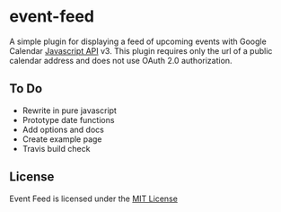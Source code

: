 # event-feed

A simple plugin for displaying a feed of upcoming events with Google Calendar [Javascript API](https://developers.google.com/google-apps/calendar/v3/whats-new) v3. This plugin requires only the url of a public calendar address and does not use OAuth 2.0 authorization.

## To Do

- Rewrite in pure javascript
- Prototype date functions
- Add options and docs
- Create example page
- Travis build check

## License

Event Feed is licensed under the [MIT License](https://github.com/sethmcleod/event-feed/blob/master/LICENSE)
